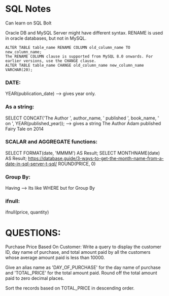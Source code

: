 # SQL Notes
Can learn on SQL Bolt

Oracle DB and MySQL Server might have different syntax.
RENAME is used in oracle databases, but not in MySQL.
```
ALTER TABLE table_name RENAME COLUMN old_column_name TO new_column_name;
The RENAME COLUMN clause is supported from MySQL 8.0 onwards. For earlier versions, use the CHANGE clause.
ALTER TABLE table_name CHANGE old_column_name new_column_name VARCHAR(20);
```

### DATE:
YEAR(publication_date) --> gives year only.

### As a string:
SELECT CONCAT('The Author ', author_name, ' published ', book_name, ' on ', YEAR(published_year)); --> gives a string The Author Adam published Fairy Tale on 2014

### SCALAR and AGGREGATE functions:
SELECT FORMAT(date, 'MMMM') AS Result;
SELECT MONTHNAME(date) AS Result;
https://database.guide/3-ways-to-get-the-month-name-from-a-date-in-sql-server-t-sql/
ROUND(PRICE, 0)

### Group By:
Having --> Its like WHERE but for Group By

### ifnull:
ifnull(price, quantity)

# QUESTIONS:
Purchase Price Based On Customer:
Write a query to display the customer ID, day name of purchase, and total amount paid by all the customers whose average amount paid is less than 10000.

Give an alias name as 'DAY_OF_PURCHASE' for the day name of purchase and 'TOTAL_PRICE' for the total amount paid. Round off the total amount paid to zero decimal places.

Sort the records based on TOTAL_PRICE in descending order.